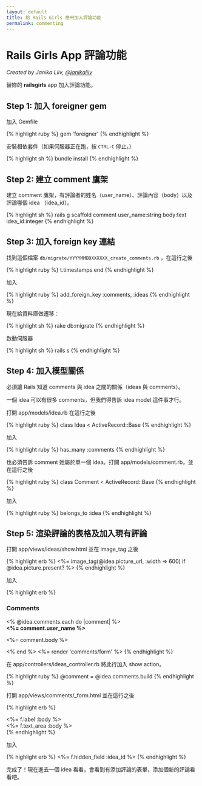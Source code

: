 ```yaml
---
layout: default
title: 給 Rails Girls 應用加入評論功能
permalink: commenting
---
```


# Rails Girls App 評論功能

*Created by Janika Liiv, [@janikaliiv](https://twitter.com/janikaliiv)*

替妳的 **railsgirls** app 加入評論功能。

## Step 1: 加入 foreigner gem

加入 Gemfile

{% highlight ruby %}
gem 'foreigner'
{% endhighlight %}

安裝相依套件（如果伺服器正在跑，按 `CTRL-C` 停止。）

{% highlight sh %}
bundle install
{% endhighlight %}

## Step 2: 建立 comment 鷹架

建立 comment 鷹架，有評論者的姓名（user_name）、評論內容（body）以及評論哪個 idea （idea_id）。

{% highlight sh %}
rails g scaffold comment user_name:string body:text idea_id:integer
{% endhighlight %}

## Step 3: 加入 foreign key 連結

找到這個檔案 `db/migrate/YYYYMMDDXXXXXX_create_comments.rb` ，在這行之後

{% highlight ruby %}
t.timestamps
end
{% endhighlight %}

加入

{% highlight ruby %}
add_foreign_key :comments, :ideas
{% endhighlight %}

現在給資料庫做遷移：

{% highlight sh %}
rake db:migrate
{% endhighlight %}

啟動伺服器

{% highlight sh %}
rails s
{% endhighlight %}

## Step 4: 加入模型關係

必須讓 Rails 知道 comments 與 idea 之間的關係（ideas 與 comments）。

一個 idea 可以有很多 comments，但我們得告訴 idea model 這件事才行。

打開 app/models/idea.rb 在這行之後

{% highlight ruby %}
class Idea < ActiveRecord::Base
{% endhighlight %}

加入

{% highlight ruby %}
has_many :comments
{% endhighlight %}

也必須告訴 comment 她屬於單一個 idea。打開 app/models/comment.rb，並在這行之後

{% highlight ruby %}
class Comment < ActiveRecord::Base
{% endhighlight %}

加入

{% highlight ruby %}
belongs_to :idea
{% endhighlight %}

## Step 5: 渲染評論的表格及加入現有評論

打開 app/views/ideas/show.html 並在 image_tag 之後

{% highlight erb %}
<%= image_tag(@idea.picture_url, :width => 600) if @idea.picture.present? %>
{% endhighlight %}

加入

{% highlight erb %}
<h3>Comments</h3>
<% @idea.comments.each do |comment| %>
  <div>
    <strong><%= comment.user_name %></strong>
    <br />
    <p><%= comment.body %></p>
  </div>
<% end %>
<%= render 'comments/form' %>
{% endhighlight %}

在 app/controllers/ideas_controller.rb 將此行加入 show action。

{% highlight ruby %}
@comment = @idea.comments.build
{% endhighlight %}

打開 app/views/comments/_form.html 並在這行之後

{% highlight erb %}
  <div class="field">
    <%= f.label :body %><br />
    <%= f.text_area :body %>
  </div>
{% endhighlight %}

加入

{% highlight erb %}
<%= f.hidden_field :idea_id %>
{% endhighlight %}

完成了！現在進去一個 idea 看看，會看到有添加評論的表單，添加個新的評論看看吧。
